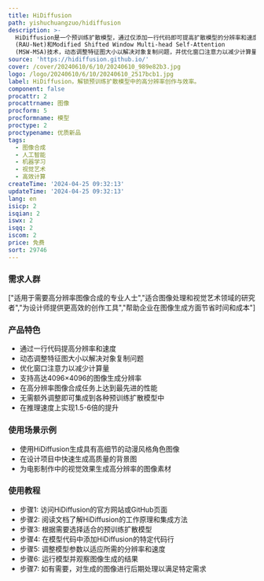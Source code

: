 ```yaml
---
title: HiDiffusion
path: yishuchuangzuo/hidiffusion
description: >-
  HiDiffusion是一个预训练扩散模型，通过仅添加一行代码即可提高扩散模型的分辨率和速度。该模型通过Resolution-Aware U-Net
  (RAU-Net)和Modified Shifted Window Multi-head Self-Attention
  (MSW-MSA)技术，动态调整特征图大小以解决对象复制问题，并优化窗口注意力以减少计算量。HiDiffusion能够将图像生成分辨率扩展到4096×4096，同时保持1.5-6倍于以往方法的推理速度。
source: 'https://hidiffusion.github.io/'
cover: /cover/20240610/6/10/20240610_989e82b3.jpg
logo: /logo/20240610/6/10/20240610_2517bcb1.jpg
label: HiDiffusion，解锁预训练扩散模型中的高分辨率创作与效率。
component: false
procattr: 2
procattrname: 图像
procform: 5
procformname: 模型
proctype: 2
proctypename: 优质新品
tags:
  - 图像合成
  - 人工智能
  - 机器学习
  - 视觉艺术
  - 高效计算
createTime: '2024-04-25 09:32:13'
updateTime: '2024-04-25 09:32:13'
lang: en
isicp: 2
isqian: 2
iswx: 2
isqq: 2
iscom: 2
price: 免费
sort: 29746
---
```




### 需求人群
["适用于需要高分辨率图像合成的专业人士","适合图像处理和视觉艺术领域的研究者","为设计师提供更高效的创作工具","帮助企业在图像生成方面节省时间和成本"]

### 产品特色
* 通过一行代码提高分辨率和速度
* 动态调整特征图大小以解决对象复制问题
* 优化窗口注意力以减少计算量
* 支持高达4096×4096的图像生成分辨率
* 在高分辨率图像合成任务上达到最先进的性能
* 无需额外调整即可集成到各种预训练扩散模型中
* 在推理速度上实现1.5-6倍的提升

### 使用场景示例
* 使用HiDiffusion生成具有高细节的动漫风格角色图像
* 在设计项目中快速生成高质量的背景图
* 为电影制作中的视觉效果生成高分辨率的图像素材

### 使用教程
* 步骤1: 访问HiDiffusion的官方网站或GitHub页面
* 步骤2: 阅读文档了解HiDiffusion的工作原理和集成方法
* 步骤3: 根据需要选择适合的预训练扩散模型
* 步骤4: 在模型代码中添加HiDiffusion的特定代码行
* 步骤5: 调整模型参数以适应所需的分辨率和速度
* 步骤6: 运行模型并观察图像生成的结果
* 步骤7: 如有需要，对生成的图像进行后期处理以满足特定需求

  
